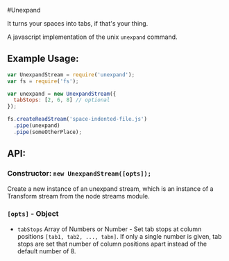 #Unexpand

It turns your spaces into tabs, if that's your thing.

A javascript implementation of the unix `unexpand` command.


## Example Usage:

```javascript
var UnexpandStream = require('unexpand');
var fs = require('fs');

var unexpand = new UnexpandStream({
  tabStops: [2, 6, 8] // optional
});

fs.createReadStream('space-indented-file.js')
  .pipe(unexpand)
  .pipe(someOtherPlace);
```

## API:

### Constructor: `new UnexpandStream([opts]);`

Create a new instance of an unexpand stream, which is an instance of a Transform stream from the node streams module.

### `[opts]` - Object

* `tabStops` Array of Numbers or Number - Set tab stops at column positions `[tab1, tab2, ..., tabn]`.  If only a single number is given, tab stops are set that number of column positions apart instead of the default number of 8.

